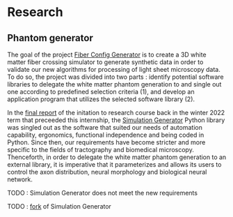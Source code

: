 # Research


## Phantom generator

The goal of the project [Fiber Config Generator](/README.md) is to create a 3D white matter fiber crossing simulator to
generate synthetic data in order to validate our new algorithms for processing of light sheet microscopy data. To do so,
the project was divided into two parts : identify potential software libraries to delegate the white matter phantom
generation to and single out one according to predefined selection criteria (1), and develop an application program that
utilizes the selected software library (2).

In
the [final report](https://github.com/linum-uqam/inf6200-h2022-benoit-dubreuil/blob/main/report/2022_inf6200_benoit_dubreuil.pdf)
of the initation to research course back in the winter 2022 term that preceeded this internship,
the [Simulation Generator](https://github.com/AlexVCaron/voxsim) Python library was singled out as the software that
suited our needs of automation capability, ergonomics, functional independence and being coded in Python. Since then,
our requirements have become stricter and more specific to the fields of tractography and biomedical microscopy.
Thenceforth, in order to delegate the white matter phantom generation to an external library, it is imperative that it
parameterizes and allows its users to control the axon distribution, neural morphology and biological neural network.

TODO : Simulation Generator does not meet the new requirements

TODO : [fork](https://github.com/benoit-dubreuil/voxsim) of Simulation Generator
